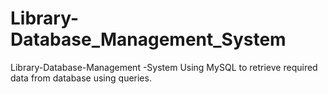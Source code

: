 # Library-Database_Management_System
Library-Database-Management -System Using MySQL to retrieve required data from database using queries.
